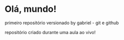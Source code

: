 # Olá, mundo!
 primeiro repositório versionado by gabriel - git e github

repositório criado durante uma aula ao vivo!